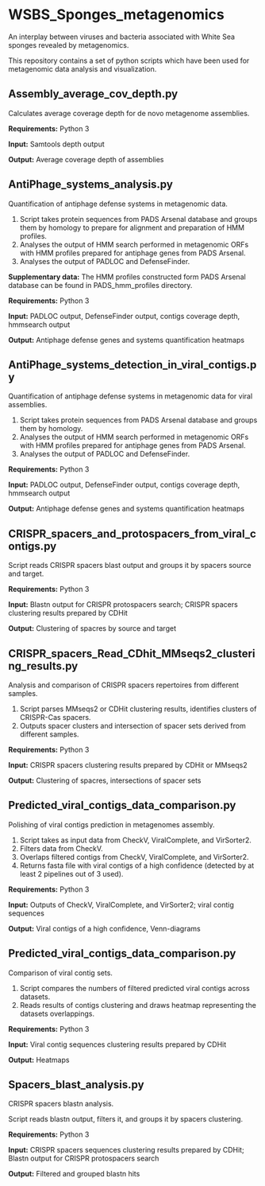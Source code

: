 # WSBS_Sponges_metagenomics
An interplay between viruses and bacteria associated with White Sea sponges revealed by metagenomics.

This repository contains a set of python scripts which have been used for metagenomic data analysis and visualization.



## Assembly_average_cov_depth.py

Calculates average coverage depth for de novo metagenome assemblies.

**Requirements:** Python 3

**Input:** Samtools depth output

**Output:** Average coverage depth of assemblies


## AntiPhage_systems_analysis.py

Quantification of antiphage defense systems in metagenomic data.

1) Script takes protein sequences from PADS Arsenal database and groups them by homology to prepare for alignment and preparation of HMM profiles. 
2) Analyses the output of HMM search performed in metagenomic ORFs with HMM profiles prepared for antiphage genes from PADS Arsenal.
3) Analyses the output of PADLOC and DefenseFinder.

**Supplementary data:** The HMM profiles constructed form PADS Arsenal database can be found in PADS_hmm_profiles directory.

**Requirements:** Python 3

**Input:** PADLOC output, DefenseFinder output, contigs coverage depth, hmmsearch output

**Output:** Antiphage defense genes and systems quantification heatmaps


## AntiPhage_systems_detection_in_viral_contigs.py

Quantification of antiphage defense systems in metagenomic data for viral assemblies.

1) Script takes protein sequences from PADS Arsenal database and groups them by homology.
2) Analyses the output of HMM search performed in metagenomic ORFs with HMM profiles prepared for antiphage genes from PADS Arsenal.
3) Analyses the output of PADLOC and DefenseFinder.

**Requirements:** Python 3

**Input:** PADLOC output, DefenseFinder output, contigs coverage depth, hmmsearch output

**Output:** Antiphage defense genes and systems quantification heatmaps


## CRISPR_spacers_and_protospacers_from_viral_contigs.py

Script reads CRISPR spacers blast output and groups it by spacers source and target.

**Requirements:** Python 3

**Input:** Blastn output for CRISPR protospacers search; CRISPR spacers clustering results prepared by CDHit

**Output:** Clustering of spacres by source and target


## CRISPR_spacers_Read_CDhit_MMseqs2_clustering_results.py

Analysis and comparison of CRISPR spacers repertoires from different samples.

1) Script parses MMseqs2 or CDHit clustering results, identifies clusters of CRISPR-Cas spacers.
2) Outputs spacer clusters and intersection of spacer sets derived from different samples.

**Requirements:** Python 3

**Input:** CRISPR spacers clustering results prepared by CDHit or MMseqs2

**Output:** Clustering of spacres, intersections of spacer sets


## Predicted_viral_contigs_data_comparison.py
Polishing of viral contigs prediction in metagenomes assembly.

1) Script takes as input data from CheckV, ViralComplete, and VirSorter2.
2) Filters data from CheckV.
3) Overlaps filtered contigs from CheckV, ViralComplete, and VirSorter2.
4) Returns fasta file with viral contigs of a high confidence (detected by at least 2 pipelines out of 3 used).

**Requirements:** Python 3

**Input:** Outputs of CheckV, ViralComplete, and VirSorter2; viral contig sequences

**Output:** Viral contigs of a high confidence, Venn-diagrams


## Predicted_viral_contigs_data_comparison.py
Comparison of viral contig sets.

1) Script compares the numbers of filtered predicted viral contigs across datasets.
2) Reads results of contigs clustering and draws heatmap representing the datasets overlappings.

**Requirements:** Python 3

**Input:** Viral contig sequences clustering results prepared by CDHit

**Output:** Heatmaps


## Spacers_blast_analysis.py
CRISPR spacers blastn analysis.

Script reads blastn output, filters it, and groups it by spacers clustering.

**Requirements:** Python 3

**Input:** CRISPR spacers sequences clustering results prepared by CDHit; Blastn output for CRISPR protospacers search

**Output:** Filtered and grouped blastn hits